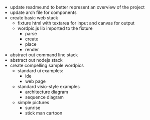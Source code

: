 - update readme.md to better represent an overview of the project
- update arch file for components
- create basic web stack
  - fixture html with textarea for input and canvas for output
  - wordpic.js lib imported to the fixture
    - parse
    - create
    - place
    - render
- abstract out command line stack
- abstract out nodejs stack
- create compelling sample wordpics
  - standard ui examples:
      - ide
      - web page
  - standard visio-style examples
      - architecture diagram
      - sequence diagram
  - simple pictures
      - sunrise
      - stick man cartoon